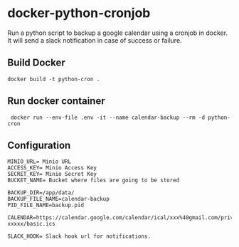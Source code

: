 # docker-python-cronjob
Run a python script to backup a google calendar using a cronjob in docker.
It will send a slack notification in case of success or failure.

## Build Docker
```
docker build -t python-cron .
```
## Run docker container
```
 docker run --env-file .env -it --name calendar-backup --rm -d python-cron
```
## Configuration

```
MINIO_URL= Minio URL
ACCESS_KEY= Minio Access Key
SECRET_KEY= Minio Secret Key
BUCKET_NAME= Bucket where files are going to be stored

BACKUP_DIR=/app/data/
BACKUP_FILE_NAME=calendar-backup
PID_FILE_NAME=backup.pid

CALENDAR=https://calendar.google.com/calendar/ical/xxx%40gmail.com/private-xxxxx/basic.ics

SLACK_HOOK= Slack hook url for notifications.
```


